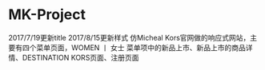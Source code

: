 # MK-Project
2017/7/19更新title
2017/8/15更新样式
仿Micheal Kors官网做的响应式网站，主要有四个菜单页面，WOMEN 丨 女士 菜单项中的新品上市、新品上市的商品详情、DESTINATION KORS页面、注册页面
